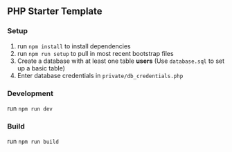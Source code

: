 ## PHP Starter Template

### Setup
1. run `npm install` to install dependencies
2. run `npm run setup` to pull in most recent bootstrap files
3. Create a database with at least one table **users** (Use `database.sql` to set up a basic table)
4. Enter database credentials in `private/db_credentials.php`


### Development
run `npm run dev`

### Build
run `npm run build`